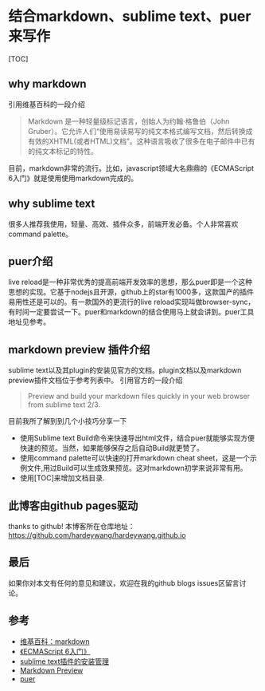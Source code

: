 # 结合markdown、sublime text、puer来写作

[TOC]
## why markdown
引用维基百科的一段介绍
> Markdown 是一种轻量级标记语言，创始人为约翰·格鲁伯（John Gruber）。它允许人们“使用易读易写的纯文本格式编写文档，然后转换成有效的XHTML(或者HTML)文档”。这种语言吸收了很多在电子邮件中已有的纯文本标记的特性。

目前，markdown非常的流行。比如，javascript领域大名鼎鼎的《ECMAScript 6入门》就是使用使用markdown完成的。

## why sublime text
很多人推荐我使用，轻量、高效、插件众多，前端开发必备。个人非常喜欢command palette。

## puer介绍
live reload是一种非常优秀的提高前端开发效率的思想，那么puer即是一个这种思想的实现。它基于nodejs且开源，github上的star有1000多，这款国产的插件易用性还是可以的。有一款国外的更流行的live reload实现叫做browser-sync，有时间一定要尝试一下。puer和markdown的结合使用马上就会讲到。puer工具地址见参考。

## markdown preview 插件介绍
sublime text以及其plugin的安装见官方的文档。plugin文档以及markdown preview插件文档位于参考列表中。
引用官方的一段介绍
> Preview and build your markdown files quickly in your web browser from sublime text 2/3.

目前我所了解到到几个小技巧分享一下

- 使用Sublime text Build命令来快速导出html文件，结合puer就能够实现方便快速的预览。当然，如果能够保存之后自动Build就更赞了。
- 使用command palette可以快速的打开markdown cheat sheet，这是一个示例文件,用过Build可以生成效果预览。这对markdown初学来说非常有用。
- 使用[TOC]来增加文档目录.


## 此博客由github pages驱动
thanks to github! 本博客所在仓库地址：https://github.com/hardeywang/hardeywang.github.io

## 最后
如果你对本文有任何的意见和建议，欢迎在我的github blogs issues区留言讨论。

## 参考
- [维基百科：markdown](https://zh.wikipedia.org/wiki/Markdown)
- [《ECMAScript 6入门》](web版本]http://es6.ruanyifeng.com)
- [sublime text插件的安装管理](https://packagecontrol.io/)
- [Markdown Preview](https://packagecontrol.io/packages/Markdown%20Preview)
- [puer](http://leeluolee.github.io/2014/10/24/use-puer-helpus-developer-frontend/)
